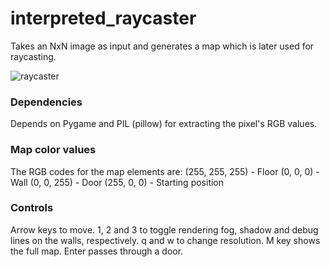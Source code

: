 # interpreted_raycaster
Takes an NxN image as input and generates a map which is later used for raycasting.

![raycaster](https://github.com/eksd3/interpreted_raycaster/blob/master/images/ss.png)

### Dependencies
Depends on Pygame and PIL (pillow) for extracting the pixel's RGB values.

### Map color values
The RGB codes for the map elements are:
(255, 255, 255) - Floor
(0, 0, 0) - Wall
(0, 0, 255) - Door
(255, 0, 0) - Starting position

### Controls
Arrow keys to move.
1, 2 and 3 to toggle rendering fog, shadow and debug lines on the walls, respectively.
q and w to change resolution.
M key shows the full map.
Enter passes through a door.
